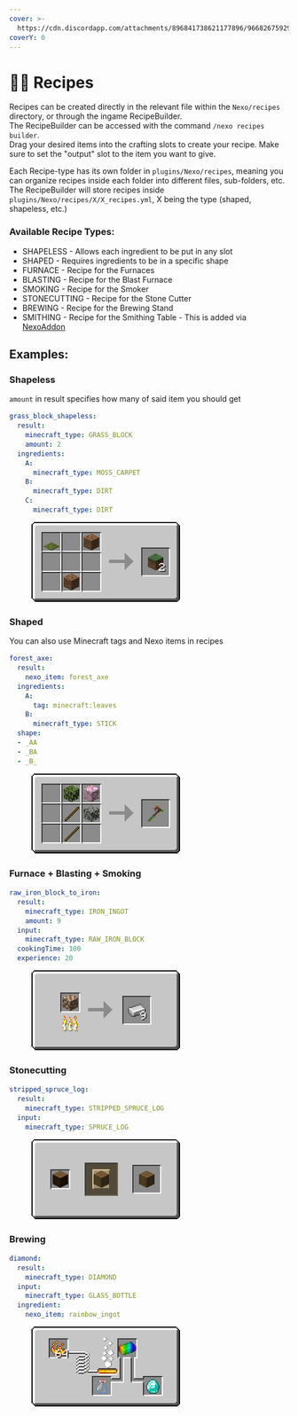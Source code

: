 ```yaml
---
cover: >-
  https://cdn.discordapp.com/attachments/896841738621177896/966826759293136996/unknown.png
coverY: 0
---
```


# 🧑‍🍳 Recipes

Recipes can be created directly in the relevant file within the `Nexo/recipes` directory, or through the ingame RecipeBuilder.\
The RecipeBuilder can be accessed with the command `/nexo recipes builder`.\
Drag your desired items into the crafting slots to create your recipe. Make sure to set the "output" slot to the item you want to give.

Each Recipe-type has its own folder in `plugins/Nexo/recipes`, meaning you can organize recipes inside each folder into different files, sub-folders, etc.\
The RecipeBuilder will store recipes inside `plugins/Nexo/recipes/X/X_recipes.yml`, X being the type (shaped, shapeless, etc.)

### Available Recipe Types:

* SHAPELESS - Allows each ingredient to be put in any slot
* SHAPED - Requires ingredients to be in a specific shape
* FURNACE - Recipe for the Furnaces
* BLASTING - Recipe for the Blast Furnace
* SMOKING - Recipe for the Smoker
* STONECUTTING - Recipe for the Stone Cutter
* BREWING - Recipe for the Brewing Stand
* SMITHING - Recipe for the Smithing Table - This is added via [NexoAddon](https://nexoaddon.gitbook.io/docs/recipes/smithing-recipe)

## Examples:

### Shapeless

`amount` in result specifies how many of said item you should get

```yaml
grass_block_shapeless:
  result:
    minecraft_type: GRASS_BLOCK
    amount: 2
  ingredients:
    A:
      minecraft_type: MOSS_CARPET
    B:
      minecraft_type: DIRT
    C:
      minecraft_type: DIRT
```

<div align="left"><figure><img src="../.gitbook/assets/shapeless.png" alt=""><figcaption></figcaption></figure></div>

### Shaped

You can also use Minecraft tags and Nexo items in recipes

```yaml
forest_axe:
  result:
    nexo_item: forest_axe
  ingredients:
    A:
      tag: minecraft:leaves
    B:
      minecraft_type: STICK
  shape:
  - _AA
  - _BA
  - _B_

```

<div align="left"><figure><img src="../.gitbook/assets/shaped.png" alt=""><figcaption></figcaption></figure></div>

### Furnace + Blasting + Smoking

```yaml
raw_iron_block_to_iron:
  result:
    minecraft_type: IRON_INGOT
    amount: 9
  input:
    minecraft_type: RAW_IRON_BLOCK
  cookingTime: 100
  experience: 20
```

<div align="left"><figure><img src="../.gitbook/assets/smelting.png" alt=""><figcaption></figcaption></figure></div>

### Stonecutting

```yaml
stripped_spruce_log:
  result:
    minecraft_type: STRIPPED_SPRUCE_LOG
  input:
    minecraft_type: SPRUCE_LOG
```

<div align="left"><figure><img src="../.gitbook/assets/stonecutting.png" alt=""><figcaption></figcaption></figure></div>

### Brewing

```yaml
diamond:
  result:
    minecraft_type: DIAMOND
  input:
    minecraft_type: GLASS_BOTTLE
  ingredient:
    nexo_item: rainbow_ingot
```

<div align="left"><figure><img src="../.gitbook/assets/brewing.png" alt=""><figcaption></figcaption></figure></div>
